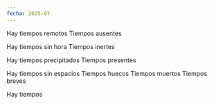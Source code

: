 ```yaml
---
fecha: 2025-07
---
```

Hay tiempos remotos
Tiempos ausentes

Hay tiempos sin hora
Tiempos inertes

Hay tiempos precipitados
Tiempos presentes

Hay tiempos sin espacios 
Tiempos huecos
Tiempos muertos
Tiempos breves

Hay tiempos 